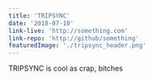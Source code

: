 ```yaml
---
title: 'TRIPSYNC'
date: '2018-07-10'
link-live: 'http://something.com'
link-repo: 'http://github/something'
featuredImage: './tripsync_header.png'
---
```


TRIPSYNC is cool as crap, bitches
